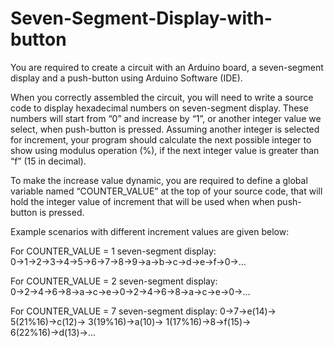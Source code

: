 # Seven-Segment-Display-with-button

You are required to create a circuit with an Arduino board, a seven-segment display and a push-button using Arduino Software (IDE).

When you correctly assembled the circuit, you will need to write a source code to display hexadecimal numbers on seven-segment display. These numbers will start from “0” and increase by “1”, or another integer value we select, when push-button is pressed. Assuming another integer is selected for increment, your program should calculate the next possible integer to show using modulus operation (%), if the next integer value is greater than “f” (15 in decimal).

To make the increase value dynamic, you are required to define a global variable named “COUNTER_VALUE” at the top of your source code, that will hold the integer value of increment that will be used when when push-button is pressed.

Example scenarios with different increment values are given below:

For COUNTER_VALUE = 1
seven-segment display:
0→1→2→3→4→5→6→7→8→9→a→b→c→d→e→f→0→…


For COUNTER_VALUE = 2
seven-segment display:
0→2→4→6→8→a→c→e→0→2→4→6→8→a→c→e→0→…


For COUNTER_VALUE = 7
seven-segment display:
0→7→e(14)→
5(21%16)→c(12)→
3(19%16)→a(10)→
1(17%16)→8→f(15)→
6(22%16)→d(13)→…
